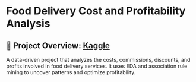 # Food Delivery Cost and Profitability Analysis


## 📌 Project Overview:  [Kaggle](https://www.kaggle.com/code/chethanp34/food-delivery-cost-and-profitability-analysis)

A data-driven project that analyzes the costs, commissions, discounts, and profits involved in food delivery services. It uses EDA and association rule mining to uncover patterns and optimize profitability.
